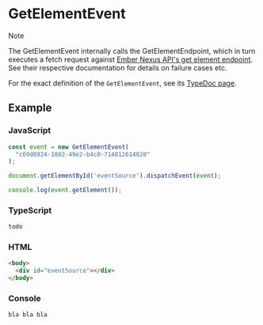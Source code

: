 # <span class="title-url"><span class="method-get">GetElementEvent</span>

<!-- panels:start -->
<!-- div:left-panel -->

> [!NOTE]
> The <span class="method-get">GetElementEvent</span> internally calls the
> <span class="method-get">GetElementEndpoint</span>, which in turn executes a fetch request against
> <a href="https://ember-nexus.github.io/api/#/api-endpoints/element/get-element">Ember Nexus API's get element endpoint</a>.
> See their respective documentation for details on failure cases etc.

For the exact definition of the `GetElementEvent`, see its [TypeDoc page](https://ember-nexus.github.io/web-sdk/type/classes/BrowserEvent_Element_GetElementEvent.GetElementEvent.html).

## Example

<!-- tabs:start -->

### **JavaScript**

```js
const event = new GetElementEvent(
  "c69d0924-1802-49e2-b4c0-714812614028"
);

document.getElementById('eventSource').dispatchEvent(event);

console.log(event.getElement());
```

### **TypeScript**

```js
todo
```

### **HTML**

```html
<body>
  <div id="eventSource"></div>
</body>
```

### **Console**

```txt
bla bla bla
```

<!-- tabs:end -->

<!-- div:right-panel -->

<div id="graph-container-1" class="graph-container" style="height:700px"></div>

<!-- panels:end -->

<script>
renderWorkflow(document.getElementById('graph-container-1'), {
  nodes: [
    { id: 'eventIsFired', ...workflowStart, label: 'GetElementEvent\nis fired' },
    { id: 'webSdkInterceptsEvent', ...workflowStep, label: "Web SDK intercepts event" },
    { id: 'endpointIsExecuted', ...workflowStep, label: "GetElementEndpoint\nis executed" },
    { id: 'endpointResultIsSavedInEvent', ...workflowStep, label: "endpoint result\nis saved to event" },
    { id: 'eventIsStopped', ...workflowEndSuccess , label: "event is stopped"},
  ],
  edges: [
    { source: 'eventIsFired', target: 'webSdkInterceptsEvent', label: '' },
    { source: 'webSdkInterceptsEvent', target: 'endpointIsExecuted', label: '' },
    { source: 'endpointIsExecuted', target: 'endpointResultIsSavedInEvent', label: '' },
    { source: 'endpointResultIsSavedInEvent', target: 'eventIsStopped', label: '' },
  ],
}, 'TB');
</script>
